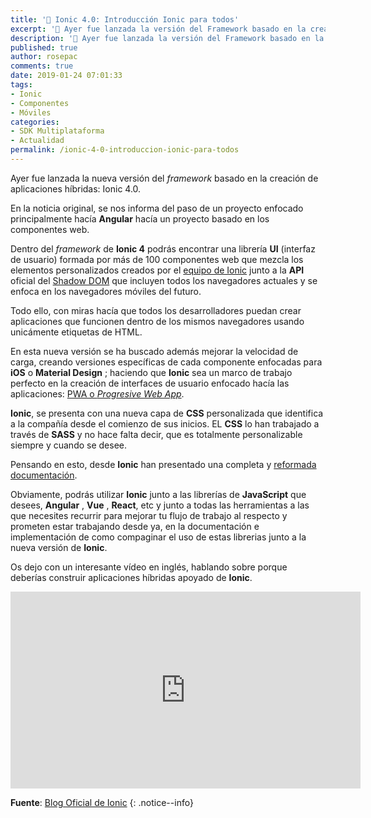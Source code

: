 ```yaml
---
title: '📰 Ionic 4.0: Introducción Ionic para todos'
excerpt: '🚀 Ayer fue lanzada la versión del Framework basado en la creación de aplicaciones híbridas: Ionic 4. Enfocado en la creación de componentes web, y las PWA.'
description: '🚀 Ayer fue lanzada la versión del Framework basado en la creación de aplicaciones híbridas: Ionic 4. Enfocado en la creación de componentes web, y las PWA.'
published: true
author: rosepac
comments: true
date: 2019-01-24 07:01:33
tags:
- Ionic
- Componentes
- Móviles
categories:
- SDK Multiplataforma
- Actualidad
permalink: /ionic-4-0-introduccion-ionic-para-todos
---
```

Ayer fue lanzada la nueva versión del _framework_ basado en la creación de aplicaciones híbridas: Ionic 4.0.

En la noticia original, se nos informa del paso de un proyecto enfocado principalmente hacía **Angular** hacía un proyecto basado en los componentes web.

Dentro del _framework_ de **Ionic 4** podrás encontrar una librería **UI** (interfaz de usuario) formada por más de 100 componentes web que mezcla los elementos personalizados creados por el [equipo de Ionic](https://kutt.it/ionic) junto a la **API** oficial del [Shadow DOM](https://kutt.it/domshadow) que incluyen todos los navegadores actuales y se enfoca en los navegadores móviles del futuro.

Todo ello, con miras hacía que todos los desarrolladores puedan crear aplicaciones que funcionen dentro de los mismos navegadores usando unicámente etiquetas de HTML.

En esta nueva versión se ha buscado además mejorar la velocidad de carga, creando versiones específicas de cada componente enfocadas para **iOS** o **Material Design** ; haciendo que **Ionic** sea un marco de trabajo perfecto en la creación de interfaces de usuario enfocado hacía las aplicaciones: [PWA o _Progresive Web App_](https://kutt.it/pwaes).

**Ionic**, se presenta con una nueva capa de **CSS** personalizada que identifica a la compañía desde el comienzo de sus inicios. EL **CSS** lo han trabajado a través de **SASS** y no hace falta decir, que es totalmente personalizable siempre y cuando se desee.

Pensando en esto, desde **Ionic** han presentado una completa y [reformada documentación](https://kutt.it/ionicdocs).

Obviamente, podrás utilizar **Ionic** junto a las librerías de **JavaScript** que desees, **Angular** , **Vue** , **React**, etc y junto a todas las herramientas a las que necesites recurrir para mejorar tu flujo de trabajo al respecto y prometen estar trabajando desde ya, en la documentación e implementación de como compaginar el uso de estas librerias junto a la nueva versión de **Ionic**.

Os dejo con un interesante vídeo en inglés, hablando sobre porque deberías construir aplicaciones híbridas apoyado de **Ionic**.

<iframe width="560" height="315" src="https://www.youtube.com/embed/34fDUKaJBtw" frameborder="0" allow="autoplay; encrypted-media" allowfullscreen></iframe>
  
**Fuente**: [Blog Oficial de Ionic](https://blog.ionicframework.com/introducing-ionic-4-ionic-for-everyone)
{: .notice--info}